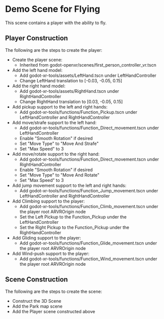 # Demo Scene for Flying
This scene contains a player with the ability to fly.

## Player Construction
The following are the steps to create the player:
 - Create the player scene:
   - Inherited from godot-openxr/scenes/first_person_controller_vr.tscn
 - Add the left hand model:
   - Add godot-xr-tools/assets/LeftHand.tscn under LeftHandController
   - Change LeftHand translation to [-0.03, -0.05, 0.15]
 - Add the right hand model:
   - Add godot-xr-tools/assets/RightHand.tscn under RightHandController
   - Change RightHand translation to [0.03, -0.05, 0.15]
 - Add pickup support to the left and right hands:
   - Add godot-xr-tools/functions/Function_Pickup.tscn under LeftHandController and RightHandController
 - Add move/strafe support to the left hand:
   - Add godot-xr-tools/functions/Function_Direct_movement.tscn under LeftHandController
   - Enable "Smooth Rotation" if desired
   - Set "Move Type" to "Move And Strafe"
   - Set "Max Speed" to 3
 - Add move/rotate support to the right hand:
   - Add godot-xr-tools/functions/Function_Direct_movement.tscn under RightHandController
   - Enable "Smooth Rotation" if desired
   - Set "Move Type" to "Move And Rotate"
   - Set "Max Speed" to 3
 - Add jump movement support to the left and right hands:
   - Add godot-xr-tools/functions/Function_Jump_movement.tscn under LeftHandController and RightHandController
 - Add Climbing support to the player:
   - Add godot-xr-tools/functions/Function_Climb_movement.tscn under the player root ARVROrigin node
   - Set the Left Pickup to the Function_Pickup under the LeftHandController
   - Set the Right Pickup to the Function_Pickup under the RightHandController
 - Add Gliding support to the player:
   - Add godot-xr-tools/functions/Function_Glide_movement.tscn under the player root ARVROrigin node
 - Add Wind-push support to the player:
   - Add godot-xr-tools/functions/Function_Wind_movement.tscn under the player root ARVROrigin node

## Scene Construction
The following are the steps to create the scene:
 - Construct the 3D Scene
 - Add the Park map scene
 - Add the Player scene constructed above
